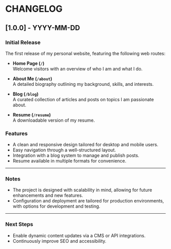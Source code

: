 # CHANGELOG

## [1.0.0] - YYYY-MM-DD
### Initial Release

The first release of my personal website, featuring the following web routes:

- **Home Page (`/`)**  
  Welcome visitors with an overview of who I am and what I do.

- **About Me (`/about`)**  
  A detailed biography outlining my background, skills, and interests.

- **Blog (`/blog`)**  
  A curated collection of articles and posts on topics I am passionate about.

- **Resume (`/resume`)**  
  A downloadable version of my resume.

### Features
- A clean and responsive design tailored for desktop and mobile users.
- Easy navigation through a well-structured layout.
- Integration with a blog system to manage and publish posts.
- Resume available in multiple formats for convenience.

---

### Notes
- The project is designed with scalability in mind, allowing for future enhancements and new features.
- Configuration and deployment are tailored for production environments, with options for development and testing.

---

### Next Steps
- Enable dynamic content updates via a CMS or API integrations.
- Continuously improve SEO and accessibility.